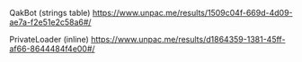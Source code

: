 


QakBot (strings table)
https://www.unpac.me/results/1509c04f-669d-4d09-ae7a-f2e51e2c58a6#/

PrivateLoader (inline)
https://www.unpac.me/results/d1864359-1381-45ff-af66-8644484f4e00#/
